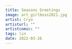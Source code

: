 ```yaml
---
title: Seasons Greetings
image: art_girlboss2021.jpg
artist: Cryo
artisturl: ""
artistcomic: ""
tags: lin
date: 2022-03-26
---
```

